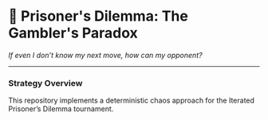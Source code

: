 # 🎲 Prisoner's Dilemma: The Gambler's Paradox  
*If even I don’t know my next move, how can my opponent?* 

---

### Strategy Overview  
This repository implements a deterministic chaos approach for the Iterated Prisoner’s Dilemma tournament.